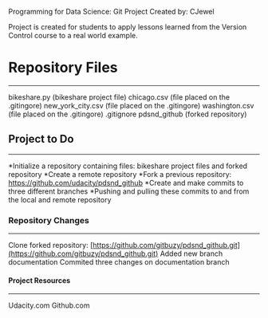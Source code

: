 Programming for Data Science: Git Project
Created by: CJewel

Project is created for students to apply lessons learned from the Version Control course 
to a real world example. 

# Repository Files #
-------------------
bikeshare.py (bikeshare project file)
chicago.csv (file placed on the .gitingore)
new_york_city.csv (file placed on the .gitingore)
washington.csv (file placed on the .gitingore)
.gitignore
pdsnd_github (forked repository)


## Project to Do ##
-----------------
*Initialize a repository containing files: bikeshare project files and forked repository
*Create a remote repository
*Fork a previous repository: https://github.com/udacity/pdsnd_github
*Create and make commits to three different branches
*Pushing and pulling these commits to and from the local and remote repository


### Repository Changes ###
---------------------
Clone forked repository: [https://github.com/gitbuzy/pdsnd_github.git](https://github.com/gitbuzy/pdsnd_github.git)
Added new branch documentation
Commited three changes on documentation branch


#### Project Resources ####
--------------------
Udacity.com
Github.com

